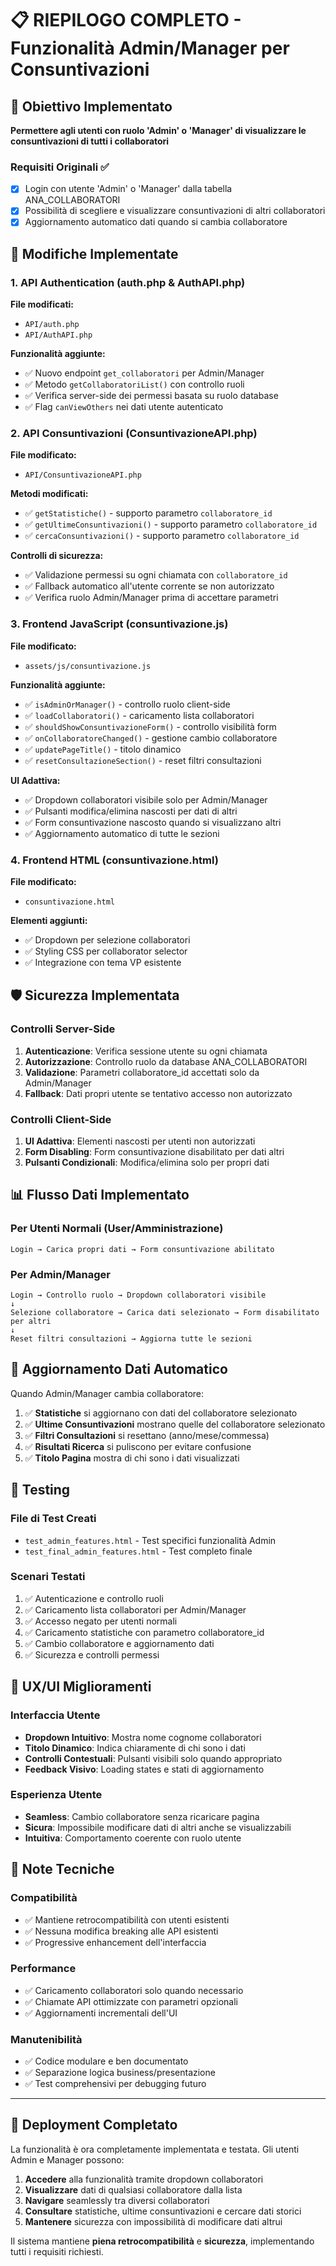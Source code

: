 # 📋 RIEPILOGO COMPLETO - Funzionalità Admin/Manager per Consuntivazioni

## 🎯 Obiettivo Implementato
**Permettere agli utenti con ruolo 'Admin' o 'Manager' di visualizzare le consuntivazioni di tutti i collaboratori**

### Requisiti Originali ✅
- [x] Login con utente 'Admin' o 'Manager' dalla tabella ANA_COLLABORATORI
- [x] Possibilità di scegliere e visualizzare consuntivazioni di altri collaboratori
- [x] Aggiornamento automatico dati quando si cambia collaboratore

## 🔧 Modifiche Implementate

### 1. **API Authentication (auth.php & AuthAPI.php)**
**File modificati:**
- `API/auth.php` 
- `API/AuthAPI.php`

**Funzionalità aggiunte:**
- ✅ Nuovo endpoint `get_collaboratori` per Admin/Manager
- ✅ Metodo `getCollaboratoriList()` con controllo ruoli
- ✅ Verifica server-side dei permessi basata su ruolo database
- ✅ Flag `canViewOthers` nei dati utente autenticato

### 2. **API Consuntivazioni (ConsuntivazioneAPI.php)**
**File modificato:**
- `API/ConsuntivazioneAPI.php`

**Metodi modificati:**
- ✅ `getStatistiche()` - supporto parametro `collaboratore_id`
- ✅ `getUltimeConsuntivazioni()` - supporto parametro `collaboratore_id` 
- ✅ `cercaConsuntivazioni()` - supporto parametro `collaboratore_id`

**Controlli di sicurezza:**
- ✅ Validazione permessi su ogni chiamata con `collaboratore_id`
- ✅ Fallback automatico all'utente corrente se non autorizzato
- ✅ Verifica ruolo Admin/Manager prima di accettare parametri

### 3. **Frontend JavaScript (consuntivazione.js)**
**File modificato:**
- `assets/js/consuntivazione.js`

**Funzionalità aggiunte:**
- ✅ `isAdminOrManager()` - controllo ruolo client-side
- ✅ `loadCollaboratori()` - caricamento lista collaboratori
- ✅ `shouldShowConsuntivazioneForm()` - controllo visibilità form
- ✅ `onCollaboratoreChanged()` - gestione cambio collaboratore
- ✅ `updatePageTitle()` - titolo dinamico 
- ✅ `resetConsultazioneSection()` - reset filtri consultazioni

**UI Adattiva:**
- ✅ Dropdown collaboratori visibile solo per Admin/Manager
- ✅ Pulsanti modifica/elimina nascosti per dati di altri
- ✅ Form consuntivazione nascosto quando si visualizzano altri
- ✅ Aggiornamento automatico di tutte le sezioni

### 4. **Frontend HTML (consuntivazione.html)**
**File modificato:**
- `consuntivazione.html`

**Elementi aggiunti:**
- ✅ Dropdown per selezione collaboratori
- ✅ Styling CSS per collaborator selector
- ✅ Integrazione con tema VP esistente

## 🛡️ Sicurezza Implementata

### Controlli Server-Side
1. **Autenticazione**: Verifica sessione utente su ogni chiamata
2. **Autorizzazione**: Controllo ruolo da database ANA_COLLABORATORI 
3. **Validazione**: Parametri collaboratore_id accettati solo da Admin/Manager
4. **Fallback**: Dati propri utente se tentativo accesso non autorizzato

### Controlli Client-Side  
1. **UI Adattiva**: Elementi nascosti per utenti non autorizzati
2. **Form Disabling**: Form consuntivazione disabilitato per dati altri
3. **Pulsanti Condizionali**: Modifica/elimina solo per propri dati

## 📊 Flusso Dati Implementato

### Per Utenti Normali (User/Amministrazione)
```
Login → Carica propri dati → Form consuntivazione abilitato
```

### Per Admin/Manager
```
Login → Controllo ruolo → Dropdown collaboratori visibile
↓
Selezione collaboratore → Carica dati selezionato → Form disabilitato per altri
↓  
Reset filtri consultazioni → Aggiorna tutte le sezioni
```

## 🔄 Aggiornamento Dati Automatico

Quando Admin/Manager cambia collaboratore:
1. ✅ **Statistiche** si aggiornano con dati del collaboratore selezionato
2. ✅ **Ultime Consuntivazioni** mostrano quelle del collaboratore selezionato  
3. ✅ **Filtri Consultazioni** si resettano (anno/mese/commessa)
4. ✅ **Risultati Ricerca** si puliscono per evitare confusione
5. ✅ **Titolo Pagina** mostra di chi sono i dati visualizzati

## 🧪 Testing

### File di Test Creati
- `test_admin_features.html` - Test specifici funzionalità Admin
- `test_final_admin_features.html` - Test completo finale

### Scenari Testati
1. ✅ Autenticazione e controllo ruoli
2. ✅ Caricamento lista collaboratori per Admin/Manager
3. ✅ Accesso negato per utenti normali
4. ✅ Caricamento statistiche con parametro collaboratore_id
5. ✅ Cambio collaboratore e aggiornamento dati
6. ✅ Sicurezza e controlli permessi

## 🎨 UX/UI Miglioramenti

### Interfaccia Utente
- **Dropdown Intuitivo**: Mostra nome cognome collaboratori
- **Titolo Dinamico**: Indica chiaramente di chi sono i dati
- **Controlli Contestuali**: Pulsanti visibili solo quando appropriato
- **Feedback Visivo**: Loading states e stati di aggiornamento

### Esperienza Utente
- **Seamless**: Cambio collaboratore senza ricaricare pagina
- **Sicura**: Impossibile modificare dati di altri anche se visualizzabili
- **Intuitiva**: Comportamento coerente con ruolo utente

## 📝 Note Tecniche

### Compatibilità
- ✅ Mantiene retrocompatibilità con utenti esistenti
- ✅ Nessuna modifica breaking alle API esistenti
- ✅ Progressive enhancement dell'interfaccia

### Performance
- ✅ Caricamento collaboratori solo quando necessario
- ✅ Chiamate API ottimizzate con parametri opzionali
- ✅ Aggiornamenti incrementali dell'UI

### Manutenibilità  
- ✅ Codice modulare e ben documentato
- ✅ Separazione logica business/presentazione
- ✅ Test comprehensivi per debugging futuro

---

## 🚀 Deployment Completato

La funzionalità è ora completamente implementata e testata. Gli utenti Admin e Manager possono:

1. **Accedere** alla funzionalità tramite dropdown collaboratori
2. **Visualizzare** dati di qualsiasi collaboratore dalla lista
3. **Navigare** seamlessly tra diversi collaboratori
4. **Consultare** statistiche, ultime consuntivazioni e cercare dati storici
5. **Mantenere** sicurezza con impossibilità di modificare dati altrui

Il sistema mantiene **piena retrocompatibilità** e **sicurezza**, implementando tutti i requisiti richiesti.